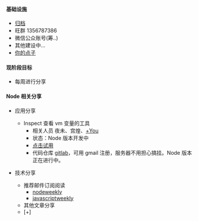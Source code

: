 #### 基础设施
* [归档](http://gitlab.zyhack.cn/node-party/introduction/issues?assignee_id=&label_name=&milestone_id=&scope=all&sort=&state=all)
* 旺群 1356787386
* 微信公众账号(筹..)
* 其他建设中...
* [你的点子](http://gitlab.zyhack.cn/node-party/introduction/tree/master)


#### 现阶段目标
* 每周进行分享

#### Node 相关分享

- 应用分享
  * Inspect 查看 vm 变量的工具
    * 相关人员 夜未、宫煌、[+You](./)
    * 状态：Node 版本开发中
    * [点击试用](http://product.alipay.net:5000)
    * 代码仓库 [gitlab](http://gitlab.zyhack.cn/)，可用 gmail 注册，服务器不用担心搞挂。Node 版本正在进行中。

- 技术分享
  * 推荐邮件订阅阅读
    * [nodeweekly](http://nodeweekly.com/)
    * [javascriptweekly](http://javascriptweekly.com/)
  * 其他文章分享
  * [+]